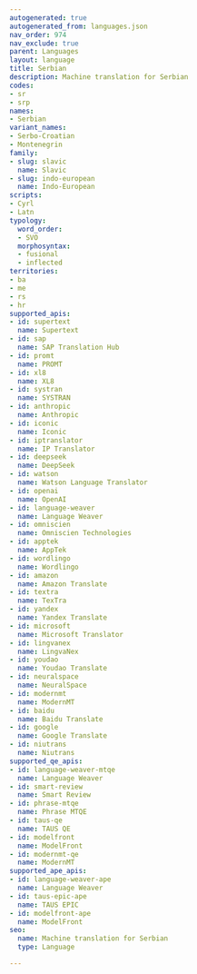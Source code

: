 ```yaml
---
autogenerated: true
autogenerated_from: languages.json
nav_order: 974
nav_exclude: true
parent: Languages
layout: language
title: Serbian
description: Machine translation for Serbian
codes:
- sr
- srp
names:
- Serbian
variant_names:
- Serbo-Croatian
- Montenegrin
family:
- slug: slavic
  name: Slavic
- slug: indo-european
  name: Indo-European
scripts:
- Cyrl
- Latn
typology:
  word_order:
  - SVO
  morphosyntax:
  - fusional
  - inflected
territories:
- ba
- me
- rs
- hr
supported_apis:
- id: supertext
  name: Supertext
- id: sap
  name: SAP Translation Hub
- id: promt
  name: PROMT
- id: xl8
  name: XL8
- id: systran
  name: SYSTRAN
- id: anthropic
  name: Anthropic
- id: iconic
  name: Iconic
- id: iptranslator
  name: IP Translator
- id: deepseek
  name: DeepSeek
- id: watson
  name: Watson Language Translator
- id: openai
  name: OpenAI
- id: language-weaver
  name: Language Weaver
- id: omniscien
  name: Omniscien Technologies
- id: apptek
  name: AppTek
- id: wordlingo
  name: Wordlingo
- id: amazon
  name: Amazon Translate
- id: textra
  name: TexTra
- id: yandex
  name: Yandex Translate
- id: microsoft
  name: Microsoft Translator
- id: lingvanex
  name: LingvaNex
- id: youdao
  name: Youdao Translate
- id: neuralspace
  name: NeuralSpace
- id: modernmt
  name: ModernMT
- id: baidu
  name: Baidu Translate
- id: google
  name: Google Translate
- id: niutrans
  name: Niutrans
supported_qe_apis:
- id: language-weaver-mtqe
  name: Language Weaver
- id: smart-review
  name: Smart Review
- id: phrase-mtqe
  name: Phrase MTQE
- id: taus-qe
  name: TAUS QE
- id: modelfront
  name: ModelFront
- id: modernmt-qe
  name: ModernMT
supported_ape_apis:
- id: language-weaver-ape
  name: Language Weaver
- id: taus-epic-ape
  name: TAUS EPIC
- id: modelfront-ape
  name: ModelFront
seo:
  name: Machine translation for Serbian
  type: Language

---
```


